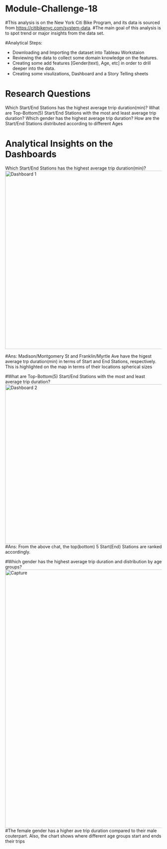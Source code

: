 # Module-Challenge-18
#This analysis is on the New York Citi Bike Program, and its data is sourced from https://citibikenyc.com/system-data.
#The main goal of this analysis is to spot trend or major insights from the data set.

#Analytical Steps:
- Downloading and Importing the dataset into Tableau Workstaion
- Reviewing the data to collect some domain knowledge on the features.
- Creating some add features [Gender(text), Age, etc] in order to drill deeper into the data.
- Creating some visulizations, Dashboard and a Story Telling sheets

# Research Questions
Which Start/End Stations has the highest average trrip duration(min)?
What are Top-Bottom(5) Start/End Stations with the most and least average trip duration?
Which gender has the highest average trip duration?
How are the Start/End Stations distributed according to different Ages

# Analytical Insights on the Dashboards
Which Start/End Stations has the highest average trip duration(min)?
<img width="572" alt="Dashboard 1" src="https://github.com/Dozie87/Module-Challenge-18/assets/73558689/ab4280a8-1662-466b-9920-28fa0cd5db60">

#Ans: Madison/Montgomery St and Franklin/Myrtle Ave have the higest average trp duration(min) in terms of Start and End Stations, respectively. This is highlighted on the map in terms of their locations spherical sizes 

#What are Top-Bottom(5) Start/End Stations with the most and least average trip duration?
<img width="512" alt="Dashboard 2" src="https://github.com/Dozie87/Module-Challenge-18/assets/73558689/9030058a-106c-4653-89ba-286e3e51b290">
#Ans: From the above chat, the top(bottom) 5 Start(End) Stations are ranked accordingly.

#Which gender has the highest average trip duration and distribution by age groups?
<img width="829" alt="Capture" src="https://github.com/Dozie87/Module-Challenge-18/assets/73558689/d7402d31-a7c3-489e-b944-21436a39fa4c">
#The female gender has a higher ave trip duration compared to their male couterpart. Also, the chart shows where different age groups start and ends their trips
